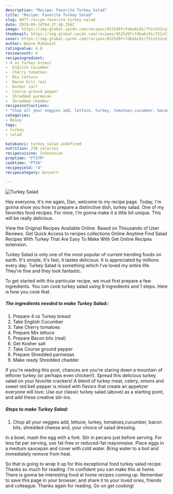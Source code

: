 ```yaml
---
description: "Recipe: Favorite Turkey Salad"
title: "Recipe: Favorite Turkey Salad"
slug: 6077-recipe-favorite-turkey-salad
date: 2019-09-14T04:27:48.356Z
image: https://img-global.cpcdn.com/recipes/4525d9fcfdba6c01/751x532cq70/turkey-salad-recipe-main-photo.jpg
thumbnail: https://img-global.cpcdn.com/recipes/4525d9fcfdba6c01/751x532cq70/turkey-salad-recipe-main-photo.jpg
cover: https://img-global.cpcdn.com/recipes/4525d9fcfdba6c01/751x532cq70/turkey-salad-recipe-main-photo.jpg
author: Wayne McDaniel
ratingvalue: 4.8
reviewcount: 4
recipeingredient:
- 4 oz Turkey breast
-  English Cucumber
-  Cherry tomatoes
-  Mix lettuce
-  Bacon bits real
-  Kosher salt
-  Course ground pepper
-  Shredded parmesan
-  Shredded chadder
recipeinstructions:
- "Chop all your veggies add, lettuce, turkey, tomatoes,cucumber, bacon bits, shredded cheese and, your choice of salad dressing."
categories:
- Resep
tags:
- turkey
- salad

katakunci: turkey salad undefined
nutrition: 238 calories
recipecuisine: Indonesian
preptime: "PT37M"
cooktime: "PT1H"
recipeyield: "4"
recipecategory: Dessert

---
```



![Turkey Salad](https://img-global.cpcdn.com/recipes/4525d9fcfdba6c01/751x532cq70/turkey-salad-recipe-main-photo.jpg)

Hey everyone, it's me again, Dan, welcome to my recipe page. Today, I'm gonna show you how to prepare a distinctive dish, turkey salad. One of my favorites food recipes. For mine, I'm gonna make it a little bit unique. This will be really delicious.

View the Original Recipes Available Online. Based on Thousands of User Reviews. Get Quick Access to recipes collections Online Anytime Find Salad Recipes With Turkey That Are Easy To Make With Get Online Recipes extension.

Turkey Salad is only one of the most popular of current trending foods on earth. It's simple, it's fast, it tastes delicious. It is appreciated by millions every day. Turkey Salad is something which I've loved my entire life. They're fine and they look fantastic.


To get started with this particular recipe, we must first prepare a few ingredients. You can cook turkey salad using 9 ingredients and 1 steps. Here is how you cook that.

##### The ingredients needed to make Turkey Salad::

1. Prepare 4 oz Turkey breast
1. Take  English Cucumber
1. Take  Cherry tomatoes
1. Prepare  Mix lettuce
1. Prepare  Bacon bits (real)
1. Get  Kosher salt
1. Take  Course ground pepper
1. Prepare  Shredded parmesan
1. Make ready  Shredded chadder


If you&#39;re reading this post, chances are you&#39;re staring down a mountain of leftover turkey (or perhaps even chicken!). Spread this delicious turkey salad on your favorite crackers! A blend of turkey meat, celery, onions and sweet red bell pepper is mixed with flavors that create an appetizer everyone will love. Use our classic turkey salad (above) as a starting point, and add these creative stir-ins. 

##### Steps to make Turkey Salad:

1. Chop all your veggies add, lettuce, turkey, tomatoes,cucumber, bacon bits, shredded cheese and, your choice of salad dressing.


In a bowl, mash the egg with a fork. Stir in pecans just before serving. For less fat per serving, use fat-free or reduced-fat mayonnaise. Place eggs in a medium saucepan and cover with cold water. Bring water to a boil and immediately remove from heat. 

So that is going to wrap it up for this exceptional food turkey salad recipe. Thanks so much for reading. I'm confident you can make this at home. There is gonna be interesting food at home recipes coming up. Remember to save this page in your browser, and share it to your loved ones, friends and colleague. Thanks again for reading. Go on get cooking!
